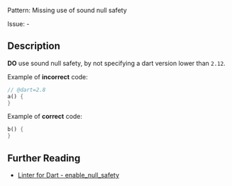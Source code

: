 Pattern: Missing use of sound null safety

Issue: -

## Description

**DO** use sound null safety, by not specifying a dart version lower than `2.12`.

Example of **incorrect** code:
```dart
// @dart=2.8
a() {
}
```

Example of **correct** code:
```dart
b() {
}
```

## Further Reading

* [Linter for Dart - enable_null_safety](https://dart.dev/tools/linter-rules/enable_null_safety)